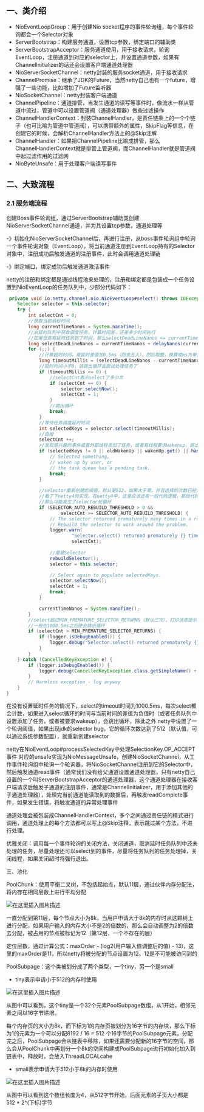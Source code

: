 ## 一、类介绍

- NioEventLoopGroup：用于创建Nio socket程序的事件轮询组，每个事件轮询都会一个Selector对象
- ServerBootstrap：构建服务通道，设置tcp参数，绑定端口的辅助类
- ServerBootstrapAcceptor：服务通道使用，用于接收请求，轮询EventLoop，注册通道到对应的selector上，并设置通道参数，如果有ChannelInitializer的话还会设置客户端通道处理器
- NioServerSocketChannel：netty封装的服务socket通道，用于接收请求
- ChannelPromise：继承了JDK的Future，当然netty自己也有一个future，增强了一些功能，比如增加了Future监听器
- NioSocketChannel：netty封装客户端通道
- ChannelPipeline：通道排管，当发生通道的读写等事件时，像流水一样从管道中流过，管道中可以设置管道阀（通道处理器）做些过滤操作
- ChannelHandlerContext：封装ChannelHandler，是责任链条上的一个个链子（也可比喻为管道中管道阀），可以携带额外的属性，SkipFlag等信息，在创建它的时候，会解析ChannelHandler方法上的@Skip注解
- ChannelHandler：如果把ChannelPipeline比喻成排管，那么ChannelHandlerContext就是排管上管道阀，而ChannelHandler就是管道阀中起过滤作用的过滤网
- NioByteUnsafe：用于处理客户端读写事件

## 二、大致流程

### 2.1 服务端流程

创建Boss事件轮询组，通过ServerBootstrap辅助类创建NioServerSocketChannel通道，并为其设置tcp参数，通道处理等

-》初始化NioServerSocketChannel后，再进行注册，从boss事件轮询组中轮询一个事件轮询对象（EventLoop），将当前通道注册到EventLoop持有的Selector对象中，注册成功后触发通道的注册事件，此时会调用通道处理链

-》绑定端口，绑定成功后触发通道激活事件

netty的注册和绑定都是通过线程池来处理的，注册和绑定都是包装成一个任务设置到NioEventLoop的任务队列中，少部分代码如下：

```java
 private void io.netty.channel.nio.NioEventLoop#select() throws IOException {
    Selector selector = this.selector;
    try {
        int selectCnt = 0;
        //获取当前纳秒时间
        long currentTimeNanos = System.nanoTime();
        //从延时队列中获取调度任务，计算时间差，还差多少时间执行
        //如果任务有延时任务到了时间，那么selectDeadLineNanos <= currentTimeNanos，delayNanos(currentTimeNanos)计算的值为零或负值。
        long selectDeadLineNanos = currentTimeNanos + delayNanos(currentTimeNanos);
        for (;;) {
            //计算超时时间，用延时差值加0.5ms（四舍五入），然后取整，换算成ms为单位的数值
            long timeoutMillis = (selectDeadLineNanos - currentTimeNanos + 500000L) / 1000000L;
            //延时时间小于0，该跳出循环去尝试处理任务了
            if (timeoutMillis <= 0) {
                //selectCnt表示select了多少次
                if (selectCnt == 0) {
                    selector.selectNow();
                    selectCnt = 1;
                }
                //跳出循环
                break;
            }
            //等待任务调度延时时间
            int selectedKeys = selector.select(timeoutMillis);
            //自增
            selectCnt ++;
            //发现感兴趣的事件或者外部线程添加了任务，或者有线程要求wakenup，跳出循环
            if (selectedKeys != 0 || oldWakenUp || wakenUp.get() || hasTasks()) {
                // Selected something,
                // waken up by user, or
                // the task queue has a pending task.
                break;
            }
            
            //selector重新创建的阀值，默认是512，如果大于零，并且选择的次数已经大于重建阀值
            //看了下netty4的实现，在netty4中，这里应该还有一段代码逻辑，那段代码逻辑是用于判断select是否有等待  timeoutMillis ，如果等待了selectCnt置为1 
            //那么可能发生了selector死循环
            if (SELECTOR_AUTO_REBUILD_THRESHOLD > 0 &&
                    selectCnt >= SELECTOR_AUTO_REBUILD_THRESHOLD) {
                // The selector returned prematurely many times in a row.
                // Rebuild the selector to work around the problem.
                logger.warn(
                        "Selector.select() returned prematurely {} times in a row; rebuilding selector.",
                        selectCnt);
                
                //重建Selector
                rebuildSelector();
                selector = this.selector;

                // Select again to populate selectedKeys.
                selector.selectNow();
                selectCnt = 1;
                break;
            }

            currentTimeNanos = System.nanoTime();
        }
        //select超过MIN_PREMATURE_SELECTOR_RETURNS（默认三次），打印消息提示，通常是因为延时队列任务延时太久导致的
        //一般在1000.5ms之后便会跳出循环
        if (selectCnt > MIN_PREMATURE_SELECTOR_RETURNS) {
            if (logger.isDebugEnabled()) {
                logger.debug("Selector.select() returned prematurely {} times in a row.", selectCnt - 1);
            }
        }
    } catch (CancelledKeyException e) {
        if (logger.isDebugEnabled()) {
            logger.debug(CancelledKeyException.class.getSimpleName() + " raised by a Selector - JDK bug?", e);
        }
        // Harmless exception - log anyway
    }
}
```


在没有设置延时任务的情况下，select的timeout时间为1000.5ms，每次select都会计数，如果进入select循环的时间与当前时间的差值为负值时（或者任务队列中设置添加了任务，或者被要求wakeup），会跳出循环，除此之外
netty中设置了一个轮询阈值，如果出现jdk的selector bug，它的循环次数达到了512（默认值，可以通过系统参数配置），就重新创建selector

netty在NioEventLoop#processSelectedKey中处理SelectionKey.OP_ACCEPT事件
对应的unsafe实现为NioMessageUnsafe，创建NioSocketChannel，从工作事件轮询组中轮询一个轮询器，将NioSocketChannel注册到它的Selector中，然后触发通道read事件（通常我们没有给父通道设置通道处理器，只有netty自己设置的一个叫ServerBootstrapAcceptor的通道处理器，这个通道处理器在接收客户端请求后触发子通道的注册事件，通常是ChannelInitializer，用于添加其他的子通道处理器），处理完当前通道能读取到的数据后，再触发readComplete事件，如果发生错误，将触发通道的异常处理事件


通道处理会被包装成ChannelHandlerContext，多个之间通过责任链的模式进行调用，通道处理上的每个方法都可以写上@Skip注释，表示跳过某个方法，不进行处理。


优雅关闭：调用每一个事件轮询的关闭方法，关闭通道，取消延时任务队列中还未处理的任务，尽量处理还可以select到的事件，尽量将任务队列的任务处理掉，关闭线程，如果关闭超时将强行退出。

三、池化

PoolChunk：使用平衡二叉树，不包括起始点，默认11层，通过伙伴内存分配法，将内存在相同层数上进行平均分配

![在这里插入图片描述](https://i-blog.csdnimg.cn/blog_migrate/5c6e97c21f335383ae151ddb6f5801ac.png)


一直分配到第11层，每个节点大小为8k，当用户申请大于8k的内存时从这颗树上进行分配，如果用户输入的内存大小不是2的倍数的，那么会自动调整为2的倍数去分配，被占用的节点被标记为12（第12层，一个不存在的层）

定位层数，通过计算公式：maxOrder - (log2(用户输入值调整后的值) - 13)，这里的maxOrder是11，所以netty将被分配的节点设置为12。12是不可能被访问到的

PoolSubpage：这个类被划分成了两个类型，一个tiny，另一个是small
- tiny表示申请小于512的内存时使用

![在这里插入图片描述](https://i-blog.csdnimg.cn/blog_migrate/ed3f3e3facd19ef3750d504edaa43b2c.png)


从图中可以看到，这个tiny是一个32个元素PoolSubpage数组，从1开始，相邻元素之间以16字节递增。

每个内存页的大小为8k，而下标为1的内存页被划分为16字节的内存块，那么下标为1的元素为一个可以分配8192 / 16 = 512 个16字节的PoolSubpage元素，分配完之后，PoolSubpage会从链表中移除，如果还需要分配新的16字节的空间，那么会从PoolChunk中再划分一个8k的空间构建成PoolSubpage进行初始化加入到链表中，释放时，会放入ThreadLOCALcahe
- small表示申请大于512小于8k的内存时使用

![在这里插入图片描述](https://i-blog.csdnimg.cn/blog_migrate/c3bc3ecca9bdd97c40d068f2a34b86b7.png)


从图中可以看到这个数组长度为4，从512字节开始，后面元素的子页大小都是 512 * 2^(下标)字节

